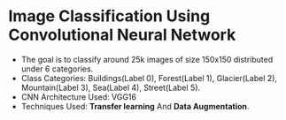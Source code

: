 # Image Classification Using Convolutional Neural Network

* The goal is to classify around 25k images of size 150x150 distributed under 6 categories.  
* Class Categories:  Buildings(Label 0), Forest(Label 1), Glacier(Label 2), Mountain(Label 3), Sea(Label 4), Street(Label 5).
* CNN Architecture Used: VGG16
* Techniques Used: **Transfer learning** And **Data Augmentation**. 
